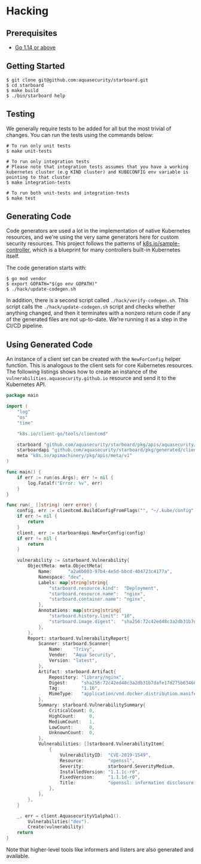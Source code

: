 # Hacking

## Prerequisites

- [Go 1.14 or above](https://golang.org/dl/)

## Getting Started

```
$ git clone git@github.com:aquasecurity/starboard.git
$ cd starboard
$ make build
$ ./bin/starboard help
```

## Testing

We generally require tests to be added for all but the most trivial of changes. You can run the tests using the
commands below:

```
# To run only unit tests
$ make unit-tests

# To run only integration tests
# Please note that integration tests assumes that you have a working kubernetes cluster (e.g KIND cluster) and KUBECONFIG env variable is pointing to that cluster
$ make integration-tests

# To run both unit-tests and integration-tests
$ make test
```

## Generating Code

Code generators are used a lot in the implementation of native Kubernetes resources, and we're using the very same
generators here for custom security resources. This project follows the patterns of
[k8s.io/sample-controller][k8s-sample-controller], which is a blueprint for many controllers built-in Kubernetes itself.

The code generation starts with:

```
$ go mod vendor
$ export GOPATH="$(go env GOPATH)"
$ ./hack/update-codegen.sh
```

In addition, there is a second script called `./hack/verify-codegen.sh`. This script calls the
`./hack/update-codegen.sh` script and checks whether anything changed, and then it terminates with a nonzero return
code if any of the generated files are not up-to-date. We're running it as a step in the CI/CD pipeline.

## Using Generated Code

An instance of a client set can be created with the `NewForConfig` helper function. This is analogous to the client sets
for core Kubernetes resources. The following listings shows how to create an instance of the
`vulnerabilities.aquasecurity.github.io` resource and send it to the Kubernetes API.

```go
package main

import (
	"log"
	"os"
	"time"

	"k8s.io/client-go/tools/clientcmd"

	starboard "github.com/aquasecurity/starboard/pkg/apis/aquasecurity/v1alpha1"
	starboardapi "github.com/aquasecurity/starboard/pkg/generated/clientset/versioned"
	meta "k8s.io/apimachinery/pkg/apis/meta/v1"
)

func main() {
	if err := run(os.Args); err != nil {
		log.Fatalf("Error: %v", err)
	}
}

func run(_ []string) (err error) {
	config, err := clientcmd.BuildConfigFromFlags("", "~/.kube/config")
	if err != nil {
		return
	}
	client, err := starboardapi.NewForConfig(config)
	if err != nil {
		return
	}

	vulnerability := &starboard.Vulnerability{
		ObjectMeta: meta.ObjectMeta{
			Name:      "a2a6b603-97b4-4e5d-bbcd-404723c4177a",
			Namespace: "dev",
			Labels: map[string]string{
				"starboard.resource.kind":  "Deployment",
				"starboard.resource.name":  "nginx",
				"starboard.container.name": "nginx",
			},
			Annotations: map[string]string{
				"starboard.history.limit": "10",
				"starboard.image.digest":  "sha256:72c42ed48c3a2db31b7dafe17d275b634664a708d901ec9fd57b1529280f01fb",
			},
		},
		Report: starboard.VulnerabilityReport{
			Scanner: starboard.Scanner{
				Name:    "Trivy",
				Vendor:  "Aqua Security",
				Version: "latest",
			},
			Artifact: starboard.Artifact{
				Repository: "library/nginx",
				Digest:     "sha256:72c42ed48c3a2db31b7dafe17d275b634664a708d901ec9fd57b1529280f01fb",
				Tag:        "1.16",
				MimeType:   "application/vnd.docker.distribution.manifest.v2+json",
			},
			Summary: starboard.VulnerabilitySummary{
				CriticalCount: 0,
				HighCount:     0,
				MediumCount:   1,
				LowCount:      0,
				UnknownCount:  0,
			},
			Vulnerabilities: []starboard.VulnerabilityItem{
				{
					VulnerabilityID:  "CVE-2019-1549",
					Resource:         "openssl",
					Severity:         starboard.SeverityMedium,
					InstalledVersion: "1.1.1c-r0",
					FixedVersion:     "1.1.1d-r0",
					Title:            "openssl: information disclosure in fork()",
				},
			},
		},
	}

	_, err = client.AquasecurityV1alpha1().
		Vulnerabilities("dev").
		Create(vulnerability)
	return
}
```

Note that higher-level tools like informers and listers are also generated and available.

[k8s-sample-controller]: https://github.com/kubernetes/sample-controller
